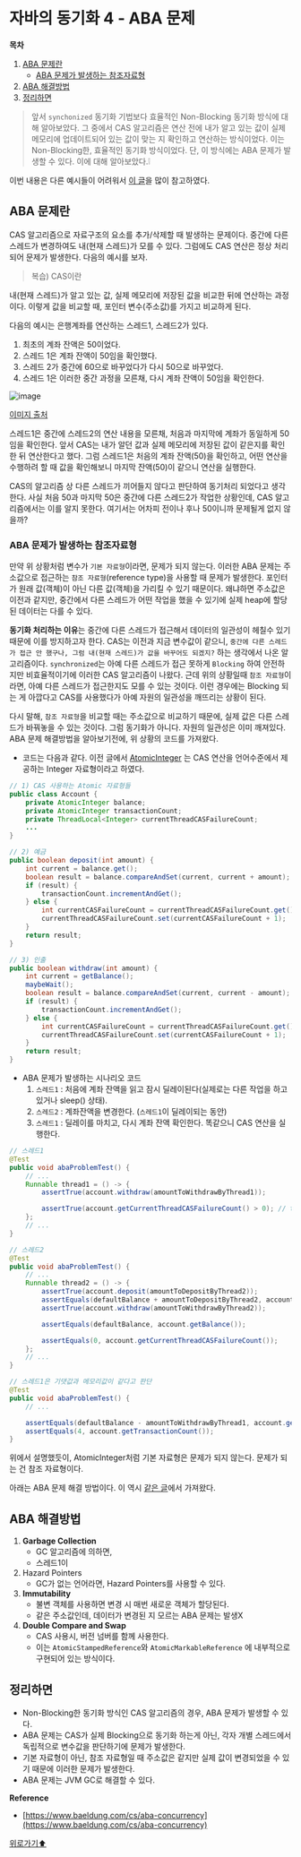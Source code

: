 # 자바의 동기화 4 - ABA 문제

**목차**

1. [ABA 문제란](#aba-문제란)
    - [ABA 문제가 발생하는 참조자료형](#aba-문제가-발생하는-참조자료형)
2. [ABA 해결방법](#aba-해결방법)
3. [정리하면](#정리하면)

> 앞서 `synchonized` 동기화 기법보다 효율적인 Non-Blocking 동기화 방식에 대해 알아보았다. 그 중에서 CAS 알고리즘은 연산 전에 내가 알고 있는 값이 실제 메모리에 업데이트되어 있는 값이 맞는 지 확인하고 연산하는 방식이었다. 이는 Non-Blocking한, 효율적인 동기화 방식이었다. 단, 이 방식에는 ABA 문제가 발생할 수 있다. 이에 대해 알아보았다.❕
> 

이번 내용은 다른 예시들이 어려워서 [이 글](https://www.baeldung.com/cs/aba-concurrency#4-the-aba-scenario)을 많이 참고하였다. 

## ABA 문제란

CAS 알고리즘으로 자료구조의 요소를 추가/삭제할 때 발생하는 문제이다. 중간에 다른 스레드가 변경하여도 내(현재 스레드)가 모를 수 있다. 그럼에도 CAS 연산은 정상 처리되어 문제가 발생한다. 다음의 예시를 보자.

> 복습) CAS이란

 내(현재 스레드)가 알고 있는 값, 실제 메모리에 저장된 값을 비교한 뒤에 연산하는 과정이다. 이렇게 값을 비교할 때, 포인터 변수(주소값)를 가지고 비교하게 된다.
> 

다음의 예시는 은행계좌를 연산하는 스레드1, 스레드2가 있다.

1. 최초의 계좌 잔액은 50이었다.
2. 스레드 1은 계좌 잔액이 50임을 확인했다.
3. 스레드 2가 중간에 60으로 바꾸었다가 다시 50으로 바꾸었다.
4. 스레드 1은 이러한 중간 과정을 모른채, 다시 계좌 잔액이 50임을 확인한다.

![image](https://user-images.githubusercontent.com/77563814/188419380-80495ff1-23d3-4833-8efe-3a412b2c239a.png)


[이미지 출처](https://www.baeldung.com/cs/aba-concurrency#4-the-aba-scenario)

스레드1은 중간에 스레드2의 연산 내용을 모른채, 처음과 마지막에 계좌가 동일하게 50임을 확인한다. 앞서 CAS는 내가 알던 값과 실제 메모리에 저장된 값이 같은지를 확인한 뒤 연산한다고 했다. 그럼 스레드1은 처음의 계좌 잔액(50)을 확인하고, 어떤 연산을 수행하려 할 때 값을 확인해보니 마지막 잔액(50)이 같으니 연산을 실행한다. 

CAS의 알고리즘 상 다른 스레드가 끼어들지 않다고 판단하여 동기처리 되었다고 생각한다. 사실 처음 50과 마지막 50은 중간에 다른 스레드2가 작업한 상황인데, CAS 알고리즘에서는 이를 알지 못한다. 여기서는 어차피 전이나 후나 50이니까 문제될게 없지 않을까?

### ABA 문제가 발생하는 참조자료형

만약 위 상황처럼 변수가 `기본 자료형`이라면, 문제가 되지 않는다. 이러한 ABA 문제는 주소값으로 접근하는 `참조 자료형`(reference type)을 사용할 때 문제가 발생한다. 포인터가 원래 값(객체)이 아닌 다른 값(객체)을 가리킬 수 있기 때문이다. 왜냐하면 주소값은 이전과 같지만, 중간에서 다른 스레드가 어떤 작업을 했을 수 있기에 실제 heap에 할당된 데이터는 다를 수 있다. 

**동기화 처리하는 이유**는 중간에 다른 스레드가 접근해서 데이터의 일관성이 헤칠수 있기 때문에 이를 방지하고자 한다. CAS는 이전과 지금 변수값이 같으니, `중간에 다른 스레드가 접근 안 했구나, 그럼 내(현재 스레드)가 값을 바꾸어도 되겠지?` 하는 생각에서 나온 알고리즘이다. `synchronized`는 아예 다른 스레드가 접근 못하게 `Blocking` 하여 안전하지만 비효율적이기에 이러한 CAS 알고리즘이 나왔다. 근데 위의 상황일때 `참조 자료형`이라면, 아예 다른 스레드가 접근한지도 모를 수 있는 것이다. 이런 경우에는 Blocking 되는 게 아깝다고 CAS를 사용했다가 아예 자원의 일관성을 깨뜨리는 상황이 된다.

다시 말해, `참조 자료형`을 비교할 때는 주소값으로 비교하기 때문에, 실제 값은 다른 스레드가 바꿔놓을 수 있는 것이다. 그럼 동기화가 아니다. 자원의 일관성은 이미 깨져있다. ABA 문제 해결방법을 알아보기전에, 위 상황의 코드를 가져왔다.

- 코드는 다음과 같다. 이전 글에서 [AtomicInteger](https://www.baeldung.com/java-atomic-variables) 는 CAS 연산을 언어수준에서 제공하는 Integer 자료형이라고 하였다.

```java
// 1) CAS 사용하는 Atomic 자료형들
public class Account {
    private AtomicInteger balance;
    private AtomicInteger transactionCount;
    private ThreadLocal<Integer> currentThreadCASFailureCount;
    ...
}

// 2) 예금
public boolean deposit(int amount) {
    int current = balance.get();
    boolean result = balance.compareAndSet(current, current + amount); // 내부적으로 compareAndSwap() 메소드 실행
    if (result) {
        transactionCount.incrementAndGet();
    } else {
        int currentCASFailureCount = currentThreadCASFailureCount.get();
        currentThreadCASFailureCount.set(currentCASFailureCount + 1);
    }
    return result;
}

// 3) 인출
public boolean withdraw(int amount) {
    int current = getBalance();
    maybeWait();
    boolean result = balance.compareAndSet(current, current - amount);
    if (result) {
        transactionCount.incrementAndGet();
    } else {
        int currentCASFailureCount = currentThreadCASFailureCount.get();
        currentThreadCASFailureCount.set(currentCASFailureCount + 1);
    }
    return result;
}
```

- ABA  문제가 발생하는 시나리오 코드
    1. `스레드1` : 처음에 계좌 잔액을 읽고 잠시 딜레이된다(실제로는 다른 작업을 하고 있거나 sleep() 상태).
    2. `스레드2` : 계좌잔액을 변경한다. (`스레드1`이 딜레이되는 동안)
    3. `스레드1` : 딜레이를 마치고, 다시 계좌 잔액 확인한다. 똑같으니 CAS 연산을 실행한다.

```java
// 스레드1
@Test
public void abaProblemTest() {
    // ...
    Runnable thread1 = () -> {
        assertTrue(account.withdraw(amountToWithdrawByThread1));

        assertTrue(account.getCurrentThreadCASFailureCount() > 0); // test will fail!
    };
    // ...
}

// 스레드2
@Test
public void abaProblemTest() {
    // ...
    Runnable thread2 = () -> {
        assertTrue(account.deposit(amountToDepositByThread2));
        assertEquals(defaultBalance + amountToDepositByThread2, account.getBalance());
        assertTrue(account.withdraw(amountToWithdrawByThread2));

        assertEquals(defaultBalance, account.getBalance());

        assertEquals(0, account.getCurrentThreadCASFailureCount());
    };
    // ...
}

// 스레드1은 기댓값과 메모리값이 같다고 판단
@Test
public void abaProblemTest() {
    // ...

    assertEquals(defaultBalance - amountToWithdrawByThread1, account.getBalance());
    assertEquals(4, account.getTransactionCount());
}
```

위에서 설명했듯이, AtomicInteger처럼 기본 자료형은 문제가 되지 않는다. 문제가 되는 건 참조 자료형이다. 

아래는 ABA 문제 해결 방법이다. 이 역시 [같은 글](https://www.baeldung.com/cs/aba-concurrency#4-the-aba-scenario)에서 가져왔다.

## ABA 해결방법

1. ****Garbage Collection****
    - GC 알고리즘에 의하면,
    - 스레드1이
2. Hazard Pointers
    - GC가 없는 언어라면, Hazard Pointers를 사용할 수 있다.
3. ****Immutability****
    - 불변 객체를 사용하면 변경 시 매번 새로운 객체가 할당된다.
    - 같은 주소값인데, 데이터가 변경된 지 모르는 ABA 문제는 발생X
4. ****Double Compare and Swap****
    - CAS 사용시, 버전 넘버를 함께 사용한다.
    - 이는 `AtomicStampedReference`와 `AtomicMarkableReference` 에 내부적으로 구현되어 있는 방식이다.

## 정리하면

- Non-Blocking한 동기화 방식인 CAS 알고리즘의 경우, ABA 문제가 발생할 수 있다.
- ABA 문제는 CAS가 실제 Blocking으로 동기화 하는게 아닌, 각자 개별 스레드에서 독립적으로 변수값을 판단하기에 문제가 발생한다.
- 기본 자료형이 아닌, 참조 자료형일 때 주소값은 같지만 실제 값이 변경되었을 수 있기 때문에 이러한 문제가 발생한다.
- ABA 문제는 JVM GC로 해결할 수 있다.

**Reference**

- [https://www.baeldung.com/cs/aba-concurrency](https://www.baeldung.com/cs/aba-concurrency)



[위로가기⬆](#자바의-동기화-4---aba-문제)


